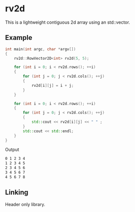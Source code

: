 # rv2d

This is a lightweight contiguous 2d array using an std::vector.

## Example

```c++
int main(int argc, char *argv[])
{
    rv2d::RowVector2D<int> rv2d(5, 5);

    for (int i = 0; i < rv2d.rows(); ++i)
    {
        for (int j = 0; j < rv2d.cols(); ++j)
        {
            rv2d[i][j] = i + j;
        }
    }

    for (int i = 0; i < rv2d.rows(); ++i)
    {
        for (int j = 0; j < rv2d.cols(); ++j)
        {
            std::cout << rv2d[i][j] << " " ;
        }
        std::cout << std::endl;
    }
}
```

Output

```bash
0 1 2 3 4 
1 2 3 4 5
2 3 4 5 6
3 4 5 6 7
4 5 6 7 8
```

## Linking

Header only library.